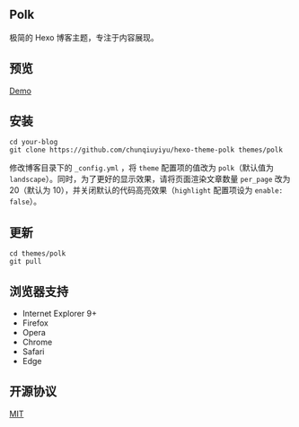 ## Polk

极简的 Hexo 博客主题，专注于内容展现。

## 预览

[Demo](https://www.chunqiuyiyu.com/)

## 安装

```shell
cd your-blog
git clone https://github.com/chunqiuyiyu/hexo-theme-polk themes/polk
```

修改博客目录下的 `_config.yml` ，将 `theme` 配置项的值改为 `polk`（默认值为 `landscape`）。同时，为了更好的显示效果，请将页面渲染文章数量 `per_page` 改为 20（默认为 10），并关闭默认的代码高亮效果（`highlight` 配置项设为 `enable: false`）。

## 更新
```shell
cd themes/polk
git pull
```

## 浏览器支持
- Internet Explorer 9+
- Firefox
- Opera
- Chrome
- Safari
- Edge

## 开源协议
[MIT](LICENSE)
